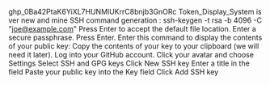 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
Token_Display_System is ver new and mine
SSH command generation
: ssh-keygen -t rsa -b 4096 -C "joe@example.com"
Press Enter to accept the default file location.
Enter a secure passphrase.
Press Enter.
Enter this command to display the contents of your public key:
Copy the contents of your key to your clipboard (we will need it later).
Log into your GitHub account.
Click your avatar and choose Settings
Select SSH and GPG keys
Click New SSH key
Enter a title in the field
Paste your public key into the Key field
Click Add SSH key

